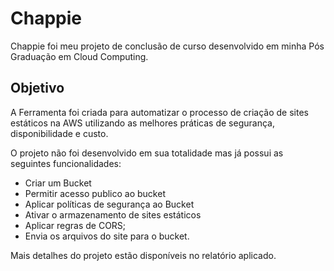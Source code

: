 # Chappie

Chappie foi meu projeto de conclusão de curso desenvolvido em minha Pós Graduação em Cloud Computing.

## Objetivo
A Ferramenta foi criada para automatizar o processo de criação de sites estáticos na AWS utilizando as melhores práticas de segurança, disponibilidade e custo.

O projeto não foi desenvolvido em sua totalidade mas já possui as seguintes funcionalidades:

- Criar um Bucket
- Permitir acesso publico ao bucket
- Aplicar políticas de segurança ao Bucket
- Ativar o armazenamento de sites estáticos
- Aplicar regras de CORS;
- Envia os arquivos do site para o bucket.

Mais detalhes do projeto estão disponíveis no relatório aplicado.